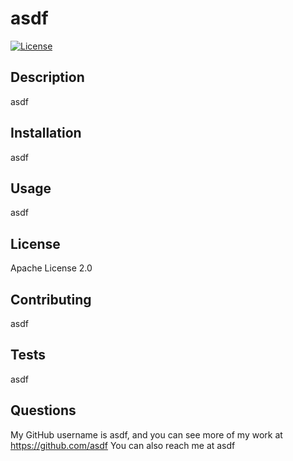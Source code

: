 # asdf
[![License](https://img.shields.io/badge/License-Apache_2.0-blue.svg)](https://opensource.org/licenses/Apache-2.0)
    
## Description
asdf
    
## Installation
asdf

## Usage
asdf

## License
Apache License 2.0

## Contributing
asdf

## Tests
asdf

## Questions
My GitHub username is asdf, and you can see more of my work at https://github.com/asdf 
You can also reach me at asdf